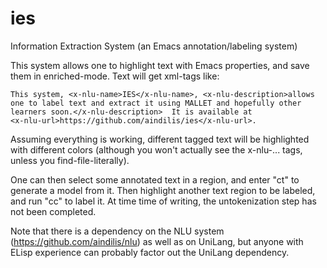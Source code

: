 # ies
Information Extraction System (an Emacs annotation/labeling system)

This system allows one to highlight text with Emacs properties, and 
save them in enriched-mode.  Text will get xml-tags like:

```
This system, <x-nlu-name>IES</x-nlu-name>, <x-nlu-description>allows 
one to label text and extract it using MALLET and hopefully other 
learners soon.</x-nlu-description>  It is available at 
<x-nlu-url>https://github.com/aindilis/ies</x-nlu-url>.
```

Assuming everything is working, different tagged text will be 
highlighted  with different colors (although you won't actually see 
the x-nlu-... tags, unless you find-file-literally).

One can then select some annotated text in a region, and enter "ct" 
to generate a model from it.  Then highlight another text region to 
be labeled, and run "cc" to label it.  At time time of writing, the
untokenization step has not been completed.

Note that there is a dependency on the NLU system 
(https://github.com/aindilis/nlu) as well as on UniLang, but anyone 
with ELisp experience can probably factor out the UniLang dependency.
